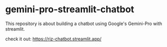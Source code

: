 # gemini-pro-streamlit-chatbot
This repository is about building a chatbot using Google's Gemini-Pro with streamlit.

check it out: https://riz-chatbot.streamlit.app/

